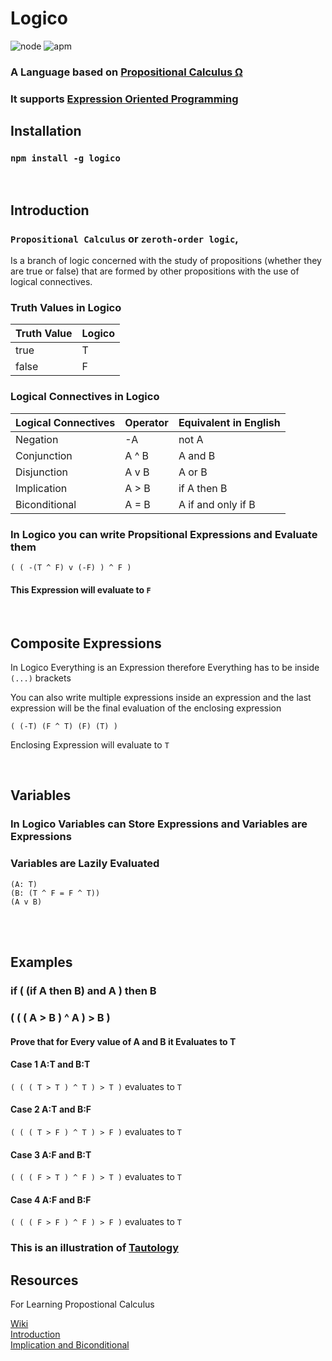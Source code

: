 # Logico
![node](https://img.shields.io/node/v/passport.svg?style=for-the-badge) ![apm](https://img.shields.io/apm/l/vim-mode.svg?style=for-the-badge)
### A Language based on [Propositional Calculus Ω](https://en.wikipedia.org/wiki/Propositional_calculus)
### It supports [Expression Oriented Programming](https://en.wikipedia.org/wiki/Expression-oriented_programming_language)

## Installation 
### `npm install -g logico`

<br>

## Introduction 

### `Propositional Calculus` or `zeroth-order logic`,
Is a branch of logic concerned with the study of propositions (whether they are true or false) that are formed by other propositions with the use of logical connectives.


### Truth Values in Logico
| Truth Value | Logico |
|-------------|--------|
| true        | T      |
| false       | F      |


### Logical Connectives in Logico
| Logical Connectives  	  | Operator 	| Equivalent in English       |
|------------------------	|----------	|---------------------------	 |
| Negation               	| -A       	| not A                       |
| Conjunction            	| A ^ B    	| A and B                    	|
| Disjunction            	| A v B    	| A or B                    	 |
| Implication            	| A > B    	| if A then B                 |
| Biconditional          	| A = B    	| A if and only if B          |


### In Logico you can write Propsitional Expressions and Evaluate them
``` 
( ( -(T ^ F) v (-F) ) ^ F ) 
``` 
#### This Expression will evaluate to `F`

<br>

## Composite Expressions

In Logico Everything is an Expression therefore Everything has to be inside `(...)` brackets

You can also write multiple expressions inside an expression and the last expression will be the final evaluation of the enclosing expression
```
( (-T) (F ^ T) (F) (T) )
``` 
Enclosing Expression will evaluate to `T`

<br>

## Variables 

### In Logico Variables can Store Expressions and Variables are Expressions

### Variables are Lazily Evaluated

```
(A: T)
(B: (T ^ F = F ^ T))
(A v B)
```

<br>
<br>

## Examples

### if ( (if A then B) and A ) then B 
### ( ( ( A > B ) ^ A ) > B )
#### Prove that for Every value of A and B it Evaluates to T

#### Case 1 A:T and B:T
 ```( ( ( T > T ) ^ T ) > T )``` evaluates to `T`

#### Case 2 A:T and B:F
```( ( ( T > F ) ^ T ) > F )``` evaluates to `T`

#### Case 3 A:F and B:T
```( ( ( F > T ) ^ F ) > T )``` evaluates to `T`

#### Case 4 A:F and B:F
```( ( ( F > F ) ^ F ) > F )``` evaluates to `T`

### This is an illustration of [Tautology](https://en.wikipedia.org/wiki/Tautology_(logic))


## Resources
For Learning Propostional Calculus

[Wiki](https://en.wikipedia.org/wiki/Propositional_calculus)<br>
[Introduction](https://www.tutorialspoint.com/discrete_mathematics/discrete_mathematics_propositional_logic.htm)<br>
[Implication and Biconditional](http://www.math.niu.edu/~richard/Math101/implies.pdf)<br>
